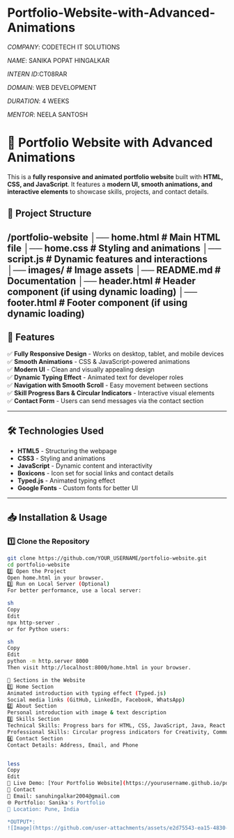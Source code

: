 # Portfolio-Website-with-Advanced-Animations
*COMPANY*: CODETECH IT SOLUTIONS

*NAME*: SANIKA POPAT HINGALKAR

*INTERN ID*:CT08RAR

*DOMAIN*: WEB DEVELOPMENT

*DURATION*: 4 WEEKS

*MENTOR*: NEELA SANTOSH

# 🚀 Portfolio Website with Advanced Animations  

This is a **fully responsive and animated portfolio website** built with **HTML, CSS, and JavaScript**. It features a **modern UI, smooth animations, and interactive elements** to showcase skills, projects, and contact details.

## 📂 Project Structure
/portfolio-website │── home.html # Main HTML file │── home.css # Styling and animations │── script.js # Dynamic features and interactions │── images/ # Image assets │── README.md # Documentation │── header.html # Header component (if using dynamic loading) │── footer.html # Footer component (if using dynamic loading)
---

## **🌟 Features**
✅ **Fully Responsive Design** - Works on desktop, tablet, and mobile devices  
✅ **Smooth Animations** - CSS & JavaScript-powered animations  
✅ **Modern UI** - Clean and visually appealing design  
✅ **Dynamic Typing Effect** - Animated text for developer roles  
✅ **Navigation with Smooth Scroll** - Easy movement between sections  
✅ **Skill Progress Bars & Circular Indicators** - Interactive visual elements  
✅ **Contact Form** - Users can send messages via the contact section  

---

## **🛠️ Technologies Used**
- **HTML5** - Structuring the webpage  
- **CSS3** - Styling and animations  
- **JavaScript** - Dynamic content and interactivity  
- **Boxicons** - Icon set for social links and contact details  
- **Typed.js** - Animated typing effect  
- **Google Fonts** - Custom fonts for better UI  

---

## **📥 Installation & Usage**
### **1️⃣ Clone the Repository**
```sh
git clone https://github.com/YOUR_USERNAME/portfolio-website.git
cd portfolio-website
2️⃣ Open the Project
Open home.html in your browser.
3️⃣ Run on Local Server (Optional)
For better performance, use a local server:

sh
Copy
Edit
npx http-server .
or for Python users:

sh
Copy
Edit
python -m http.server 8000
Then visit http://localhost:8000/home.html in your browser.

📌 Sections in the Website
1️⃣ Home Section
Animated introduction with typing effect (Typed.js)
Social media links (GitHub, LinkedIn, Facebook, WhatsApp)
2️⃣ About Section
Personal introduction with image & text description
3️⃣ Skills Section
Technical Skills: Progress bars for HTML, CSS, JavaScript, Java, React
Professional Skills: Circular progress indicators for Creativity, Communication, Problem Solving, Teamwork
4️⃣ Contact Section
Contact Details: Address, Email, and Phone


less
Copy
Edit
🔗 Live Demo: [Your Portfolio Website](https://yourusername.github.io/portfolio-website/)
📩 Contact
💬 Email: sanuhingalkar2004@gmail.com
🌐 Portfolio: Sanika's Portfolio
📍 Location: Pune, India

*OUTPUT*:
![Image](https://github.com/user-attachments/assets/e2d75543-ea15-4830-8d97-fb18f55b0afe)

